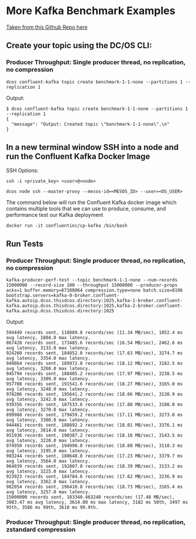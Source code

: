 # More Kafka Benchmark Examples
[Taken from this Github Repo here](https://gist.github.com/dongjinleekr/d24e3d0c7f92ac0f80c87218f1f5a02b)


## Create your topic using the DC/OS CLI:
### Producer Throughput: Single producer thread, no replication, no compression
```
dcos confluent-kafka topic create benchmark-1-1-none --partitions 1 --replication 1
```

Output:
```
$ dcos confluent-kafka topic create benchmark-1-1-none --partitions 1 --replication 1
{
  "message": "Output: Created topic \"benchmark-1-1-none\".\n"
}
```

## In a new terminal window SSH into a node and run the Confluent Kafka Docker Image

SSH Options:
```
ssh -i <private_key> <user>@<node>

dcos node ssh --master-proxy --mesos-id=<MESOS_ID> --user=<OS_USER>
```

The command below will run the Confluent Kafka docker image which contains multiple tools that we can use to produce, consume, and performance test our Kafka deployment
```
docker run -it confluentinc/cp-kafka /bin/bash
```

## Run Tests

### Producer Throughput: Single producer thread, no replication, no compression
```
kafka-producer-perf-test --topic benchmark-1-1-none --num-records 15000000 --record-size 100 --throughput 15000000 --producer-props acks=1 buffer.memory=67108864 compression.type=none batch.size=8196 bootstrap.servers=kafka-0-broker.confluent-kafka.autoip.dcos.thisdcos.directory:1025,kafka-1-broker.confluent-kafka.autoip.dcos.thisdcos.directory:1025,kafka-2-broker.confluent-kafka.autoip.dcos.thisdcos.directory:1025
```

Output:
```
594449 records sent, 118889.8 records/sec (11.34 MB/sec), 1052.4 ms avg latency, 1804.0 max latency.
867428 records sent, 173485.6 records/sec (16.54 MB/sec), 2462.6 ms avg latency, 3133.0 max latency.
924260 records sent, 184852.0 records/sec (17.63 MB/sec), 3274.7 ms avg latency, 3354.0 max latency.
949864 records sent, 189972.8 records/sec (18.12 MB/sec), 3182.5 ms avg latency, 3268.0 max latency.
945794 records sent, 188405.2 records/sec (17.97 MB/sec), 3238.5 ms avg latency, 3309.0 max latency.
957708 records sent, 191541.6 records/sec (18.27 MB/sec), 3165.0 ms avg latency, 3248.0 max latency.
978206 records sent, 195641.2 records/sec (18.66 MB/sec), 3130.9 ms avg latency, 3242.0 max latency.
939356 records sent, 187533.6 records/sec (17.88 MB/sec), 3188.0 ms avg latency, 3270.0 max latency.
899988 records sent, 179459.2 records/sec (17.11 MB/sec), 3273.0 ms avg latency, 3380.0 max latency.
944461 records sent, 188892.2 records/sec (18.01 MB/sec), 3376.1 ms avg latency, 3614.0 max latency.
951936 records sent, 190387.2 records/sec (18.16 MB/sec), 3143.5 ms avg latency, 3220.0 max latency.
974950 records sent, 194990.0 records/sec (18.60 MB/sec), 3110.3 ms avg latency, 3195.0 max latency.
903244 records sent, 180648.8 records/sec (17.23 MB/sec), 3379.7 ms avg latency, 3564.0 max latency.
964039 records sent, 192807.8 records/sec (18.39 MB/sec), 3133.2 ms avg latency, 3225.0 max latency.
923923 records sent, 184784.6 records/sec (17.62 MB/sec), 3236.9 ms avg latency, 3362.0 max latency.
982054 records sent, 196410.8 records/sec (18.73 MB/sec), 3165.4 ms avg latency, 3257.0 max latency.
15000000 records sent, 183340.463240 records/sec (17.48 MB/sec), 3083.47 ms avg latency, 3614.00 ms max latency, 3182 ms 50th, 3497 ms 95th, 3586 ms 99th, 3610 ms 99.9th.
```

### Producer Throughput: Single producer thread, no replication, zstandard compression
```
